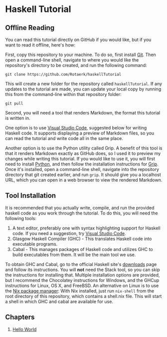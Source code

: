 Haskell Tutorial
================

Offline Reading
---------------

You can read this tutorial directly on GitHub if you would like, but if you want to read it offline, here's how:

First, copy this repository to your machine. To do so, first install [Git](https://git-scm.com/downloads).  Then
open a command-line shell, navigate to where you would like the repository's directory to be created, and run the
following command:

```console
git clone https://github.com/Rotaerk/haskellTutorial 
```

This will create a new folder for the repository called `haskellTutorial`. If any updates to the tutorial are made,
you can update your local copy by running this from the command-line within that repository folder:

```console
git pull
```

Second, you will need a tool that renders Markdown, the format this tutorial is written in.

One option is to use [Visual Studio Code](https://code.visualstudio.com/), suggested below for writing Haskell code.
It supports displaying a preview of Markdown files, so you can read the tutorial and write code all in the same place.

Another option is to use the Python utility called Grip. A benefit of this tool is that it renders Markdown exactly
as GitHub does, so I used it to preview my changes while writing this tutorial. If you would like to use it,
you will first need to install [Python](https://www.python.org/downloads/), and then follow the installation
instructions for [Grip](https://github.com/joeyespo/grip). Once it's installed, open a command-line shell,
navigate into the repository directory that git created earlier, and run `grip`. It should give you a localhost
URL, which you can open in a web browser to view the rendered Markdown.

Tool Installation
-----------------

It is recommended that you actually write, compile, and run the provided haskell code as you work through the
tutorial. To do this, you will need the following tools:

1. A text editor, preferably one with syntax highlighting support for Haskell code. If you need a suggestion,
   try [Visual Studio Code](https://code.visualstudio.com/).
2. Glasgow Haskell Compiler (GHC) - This translates Haskell code into executable programs.
3. Cabal - This manages packages of Haskell code and utilizes GHC to build executables from them. It will be
   the main tool we use.

To obtain GHC and Cabal, go to the official Haskell site's [downloads](https://www.haskell.org/downloads) page
and follow its instructions. You will **not** need the Stack tool, so you can skip the instructions for installing
that. Multiple installation options are provided, but I recommend the Chocolatey instructions for Windows,
and the GHCup instructions for Linux, OS X, and FreeBSD. An alternative on Linux is to use the
[Nix package manager](https://nixos.org/download.html): With Nix installed, just run `nix-shell` from the root
directory of this repository, which contains a shell.nix file. This will start a shell in which GHC and cabal
are available for use.

Chapters
--------

1. [Hello World](Chapter1.md)
